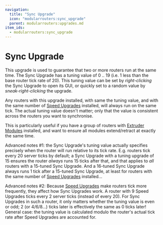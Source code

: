 ```yaml
---
navigation:
  title: "Sync Upgrade"
  icon: "modularrouters:sync_upgrade"
  parent: modularrouters:upgrades.md
item_ids:
  - modularrouters:sync_upgrade
---
```


# Sync Upgrade

This upgrade is used to guarantee that two or more routers run at the same time. The Sync Upgrade has a tuning value of 0 .. 19 (i.e. 1 less than the base router tick rate of 20). This tuning value can be set by *right-clicking* the Sync Upgrade to open its GUI, or quickly set to a random value by *sneak-right-clicking* the upgrade.

Any routers with this upgrade installed, with same the tuning value, and with the same number of [Speed Upgrades](./speed.md) installed, will always run on the same tick. The actual tuning value doesn't matter; only that the value is consistent across the routers you want to synchronise.

This is particularly useful if you have a group of routers with [Extruder Modules](../extruder_1.md) installed, and want to ensure all modules extend/retract at exactly the same time.

Advanced notes #1: the Sync Upgrade's tuning value actually specifies precisely when the router will run relative to its tick rate. E.g. routers tick every 20 server ticks by default; a Sync Upgrade with a tuning upgrade of 15 ensures the router *always* runs 15 ticks after that, and that applies to *all* routers with a 15-tuned Sync Upgrade. And a 16-tuned Sync Upgrade always runs 1 tick after a 15-tuned Sync Upgrade, at least for routers with the same number of [Speed Upgrades](./speed.md) installed...

Advanced notes #2: Because [Speed Upgrades](./speed.md) make routers tick more frequently, they affect how Sync Upgrades work. A router with 9 Speed Upgrades ticks every 2 server ticks (instead of every 20). For Sync Upgrades in such a router, it only matters whether the tuning value is even or odd; 2 (or 4/6/8...) ticks later is effectively the same as 0 ticks later! General case: the tuning value is calculated modulo the router's actual tick rate after Speed Upgrades are accounted for.



<Recipe id="modularrouters:sync_upgrade" />

